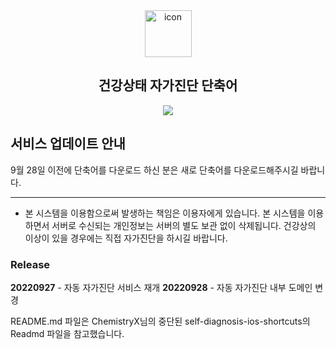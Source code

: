 <div align="center">
  <img width="75" src="https://play-lh.googleusercontent.com/cKIPifwuWHrwrYg2A-fTj2hzQypTfVXFU4SYGZzvx-nGvCpJTDNkrlUfuGCNZwlAXA" alt="icon" align="center">

  <h2>건강상태 자가진단 단축어</h2>
  <a href="https://toss.me/devlsj" title="개발자 후원하러 가기">
    <img src="https://img.shields.io/badge/Buy%20me%20a%20coffee-FFDD00?style=flat-square&logo=buymeacoffee&logoColor=black">
  </a>
</div>

## 서비스 업데이트 안내

9월 28일 이전에 단축어를 다운로드 하신 분은 새로 단축어를 다운로드해주시길 바랍니다.
<hr />

- 본 시스템을 이용함으로써 발생하는 책임은 이용자에게 있습니다. 본 시스템을 이용하면서 서버로 수신되는 개인정보는 서버의 별도 보관 없이 삭제됩니다. 건강상의 이상이 있을 경우에는 직접 자가진단을 하시길 바랍니다. 

### Release
**20220927** - 자동 자가진단 서비스 재개
**20220928** - 자동 자가진단 내부 도메인 변경

README.md 파일은 ChemistryX님의 중단된 self-diagnosis-ios-shortcuts의 Readmd 파일을 참고했습니다.
